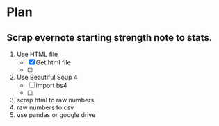 # Plan

## Scrap evernote starting strength note to stats.    

1. Use HTML file
    - [x] Get html file
    - [ ]
2. Use Beautiful Soup 4
    - [ ] import bs4
    - [ ] 

3. scrap html to raw numbers
4.  raw numbers to csv
5. use pandas or google drive
